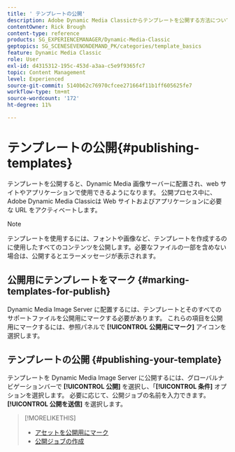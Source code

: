 ```yaml
---
title: ' テンプレートの公開'
description: Adobe Dynamic Media Classicからテンプレートを公開する方法について説明します。
contentOwner: Rick Brough
content-type: reference
products: SG_EXPERIENCEMANAGER/Dynamic-Media-Classic
geptopics: SG_SCENESEVENONDEMAND_PK/categories/template_basics
feature: Dynamic Media Classic
role: User
exl-id: d4315312-195c-453d-a3aa-c5e9f9365fc7
topic: Content Management
level: Experienced
source-git-commit: 5140b62c76970cfcee271664f11b1ff605625fe7
workflow-type: tm+mt
source-wordcount: '172'
ht-degree: 11%

---
```


#  テンプレートの公開{#publishing-templates}

テンプレートを公開すると、Dynamic Media 画像サーバーに配置され、web サイトやアプリケーションで使用できるようになります。 公開プロセス中に、Adobe Dynamic Media Classicは Web サイトおよびアプリケーションに必要な URL をアクティベートします。

>[!NOTE]
>
>テンプレートを使用するには、フォントや画像など、テンプレートを作成するのに使用したすべてのコンテンツを公開します。必要なファイルの一部を含めない場合は、公開するとエラーメッセージが表示されます。

## 公開用にテンプレートをマーク {#marking-templates-for-publish}

Dynamic Media Image Server に配置するには、テンプレートとそのすべてのサポートファイルを公開用にマークする必要があります。 これらの項目を公開用にマークするには、参照パネルで **[!UICONTROL 公開用にマーク]** アイコンを選択します。

## テンプレートの公開 {#publishing-your-template}

テンプレートを Dynamic Media Image Server に公開するには、グローバルナビゲーションバーで **[!UICONTROL 公開]** を選択し、「**[!UICONTROL 条件]** オプションを選択します。 必要に応じて、公開ジョブの名前を入力できます。 **[!UICONTROL 公開を送信]** を選択します。

>[!MORELIKETHIS]
>
>* [ アセットを公開用にマーク ](publishing-files.md#publish_after_uploading)
>* [ 公開ジョブの作成 ](publishing-files.md#creating_a_publish_job)
